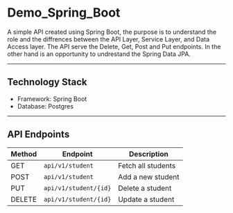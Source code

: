 # **Demo_Spring_Boot**
A simple API created using Spring Boot, the purpose is to understand the role and the diffrences between the API Layer, Service Layer, and Data Access layer.
The API serve the Delete, Get, Post and Put endpoints. In the other hand is an opportunity to undrestand the Spring Data JPA.

---
## **Technology Stack**
- Framework: Spring Boot
- Database: Postgres 

---
## **API Endpoints**

| Method | Endpoint             | Description             |
|--------|----------------------|-------------------------|
| GET    | `api/v1/student`       | Fetch all students      |
| POST   | `api/v1/student`       | Add a new student       |
| PUT | `api/v1/student/{id}`  | Delete a student      |
| DELETE | `api/v1/student/{id}`  | Update a student       |
